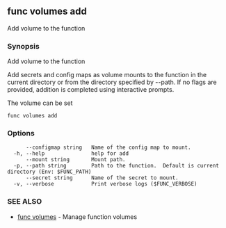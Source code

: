 ## func volumes add

Add volume to the function

### Synopsis

Add volume to the function

Add secrets and config maps as volume mounts to the function in the current
directory or from the directory specified by --path.  If no flags are provided,
addition is completed using interactive prompts.

The volume can be set


```
func volumes add
```

### Options

```
      --configmap string   Name of the config map to mount.
  -h, --help               help for add
      --mount string       Mount path.
  -p, --path string        Path to the function.  Default is current directory (Env: $FUNC_PATH)
      --secret string      Name of the secret to mount.
  -v, --verbose            Print verbose logs ($FUNC_VERBOSE)
```

### SEE ALSO

* [func volumes](func_volumes.md)	 - Manage function volumes

